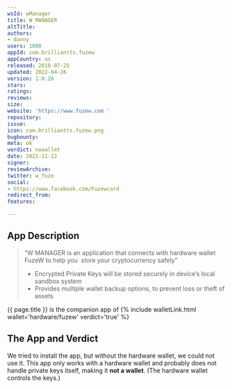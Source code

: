 ```yaml
---
wsId: wManager
title: W MANAGER
altTitle: 
authors:
- danny
users: 1000
appId: com.brilliantts.fuzew
appCountry: us
released: 2018-07-25
updated: 2022-04-26
version: 1.0.26
stars: 
ratings: 
reviews: 
size: 
website: 'https://www.fuzew.com '
repository: 
issue: 
icon: com.brilliantts.fuzew.png
bugbounty: 
meta: ok
verdict: nowallet
date: 2021-11-22
signer: 
reviewArchive: 
twitter: w_fuze
social:
- https://www.facebook.com/Fuzewcard
redirect_from: 
features: 

---
```


## App Description

> “W MANAGER is an application that connects with hardware wallet FuzeW to help you  store your cryptocurrency safely”
>
> - Encrypted Private Keys will be stored securely in device’s local sandbox system 
> - Provides multiple wallet backup options, to prevent loss or theft of assets  

{{ page.title }} is the companion app of {% include walletLink.html wallet='hardware/fuzew' verdict='true' %}

## The App and Verdict

We tried to install the app, but without the hardware wallet, we could not use it. This app only works with a hardware wallet and probably does not handle private keys itself, making it **not a wallet**. (The hardware wallet controls the keys.)